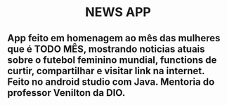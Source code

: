 <h1 align="center">NEWS APP</h1>

## App feito em homenagem ao mês das mulheres que é TODO MÊS, mostrando noticias atuais sobre o futebol feminino mundial, functions de curtir, compartilhar e visitar link na internet. Feito no android studio com Java. Mentoria do professor Venilton da DIO.
